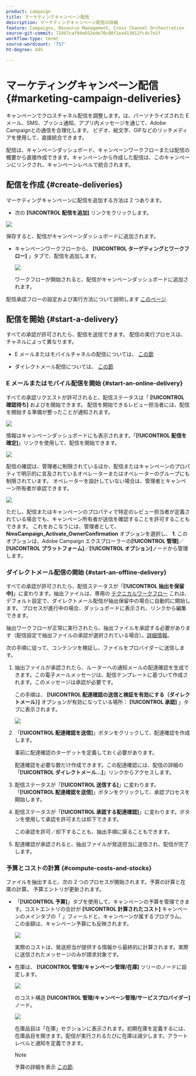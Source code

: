 ```yaml
---
product: campaign
title: マーケティングキャンペーン配信
description: マーケティングキャンペーン配信の詳細
feature: Campaigns, Resource Management, Cross Channel Orchestration
source-git-commit: 72467caf94e652ede70c00f1ea413012fc4c7e1f
workflow-type: tm+mt
source-wordcount: '757'
ht-degree: 44%

---
```


# マーケティングキャンペーン配信 {#marketing-campaign-deliveries}

キャンペーンでクロスチャネル配信を調整します。は、パーソナライズされた E メール、SMS、プッシュ通知、アプリ内メッセージを通じて、Adobe Campaignとの通信を合理化します。 ビデオ、絵文字、GIFなどのリッチメディアを使用して、直接統合できます。

配信は、キャンペーンダッシュボード、キャンペーンワークフローまたは配信の概要から直接作成できます。キャンペーンから作成した配信は、このキャンペーンにリンクされ、キャンペーンレベルで統合されます。

## 配信を作成 {#create-deliveries}

マーケティングキャンペーンに配信を追加する方法は 2 つあります。

* 次の **[!UICONTROL 配信を追加]** リンクをクリックします。

![](assets/campaign_op_add_delivery.png)

保存すると、配信がキャンペーンダッシュボードに追加されます。

* キャンペーンワークフローから、 **[!UICONTROL ターゲティングとワークフロー]** 」タブで、配信を追加します。

   ![](assets/campaign-wf-delivery.png)

   ワークフローが開始されると、配信がキャンペーンダッシュボードに追加されます。

配信承認フローの設定および実行方法について説明します [このページ](marketing-campaign-approval.md).

## 配信を開始 {#start-a-delivery}

すべての承認が許可されたら、配信を送信できます。 配信の実行プロセスは、チャネルによって異なります。

* E メールまたはモバイルチャネルの配信については、 [この節](#start-an-online-delivery)

* ダイレクトメール配信については、 [この節](#start-an-offline-delivery)

### E メールまたはモバイル配信を開始 {#start-an-online-delivery}

すべての承認リクエストが許可されると、配信ステータスは「 **[!UICONTROL 確認待ち]** およびを開始できます。 配信を開始できるレビュー担当者には、配信を開始する準備が整ったことが通知されます。

![](assets/confirm-delivery.png)

情報はキャンペーンダッシュボードにも表示されます。「**[!UICONTROL 配信を確定]**」リンクを使用して、配信を開始できます。

![](assets/confirm-delivery-from-dashboard.png)

配信の確認は、管理者に制限されているほか、配信またはキャンペーンのプロパティで明示的に言及されているオペレーターまたはオペレーターのグループにも制限されています。 オペレーターを設計していない場合は、管理者とキャンペーン所有者が承認できます。

![](assets/select-delivery-reviewers.png)

ただし、配信またはキャンペーンのプロパティで特定のレビュー担当者が定義されている場合でも、キャンペーン所有者が送信を確認することを許可することもできます。 これをおこなうには、管理者として、 **NmsCampaign_Activate_OwnerConfirmation** オプションを選択し、 **1**. このオプションは、Adobe Campaign エクスプローラーの&#x200B;**[!UICONTROL 管理]**／**[!UICONTROL プラットフォーム]**／**[!UICONTROL オプション]**&#x200B;ノードから管理します。


### ダイレクトメール配信の開始 {#start-an-offline-delivery}

すべての承認が許可されたら、配信ステータスが「**[!UICONTROL 抽出を保留中]**」に変わります。抽出ファイルは、専用の [テクニカルワークフロー](../workflow/technical-workflows.md) これは、デフォルト設定で、ダイレクトメール配信が抽出保留中の場合に自動的に開始します。 プロセスが進行中の場合、ダッシュボードに表示され、リンクから編集できます。

抽出ワークフローが正常に実行されたら、抽出ファイルを承認する必要があります（配信設定で抽出ファイルの承認が選択されている場合）。[詳細情報](marketing-campaign-approval.md#approving-an-extraction-file)。

次の手順に従って、コンテンツを検証し、ファイルをプロバイダーに送信します。

1. 抽出ファイルが承認されたら、ルーターへの通知メールの配達確認を生成できます。この電子メールメッセージは、配信テンプレートに基づいて作成されます。このメッセージは承認が必要です。

   この手順は、 **[!UICONTROL 配達確認の送信と検証を有効にする（ダイレクトメール）]** オプションが有効になっている場所： **[!UICONTROL 承認]** 」タブに表示されます。

   ![](assets/enable-proof-validation.png)

1. 「**[!UICONTROL 配達確認を送信]**」ボタンをクリックして、配達確認を作成します。

   事前に配達確認のターゲットを定義しておく必要があります。

   配達確認を必要な数だけ作成できます。この配達確認には、配信の詳細の「**[!UICONTROL ダイレクトメール...]**」リンクからアクセスします。

1. 配信ステータスが「**[!UICONTROL 送信する]**」に変わります。「**[!UICONTROL 配達確認を送信]**」ボタンをクリックして、承認プロセスを開始します。

1. 配信ステータスが「**[!UICONTROL 承認する配達確認]**」に変わります。ボタンを使用して承認を許可または却下できます。

   この承認を許可／却下することも、抽出手順に戻ることもできます。

1. 配達確認が承認されると、抽出ファイルが発送担当に送信され、配信が完了します。

### 予算とコストの計算 {#compute-costs-and-stocks}

ファイルを抽出すると、次の 2 つのプロセスが開始されます。予算の計算と在庫の計算。 予算エントリが更新されます。

* 「**[!UICONTROL 予算]**」タブを使用して、キャンペーンの予算を管理できます。コストエントリの合計が **[!UICONTROL 計算されたコスト]** キャンペーンのメインタブの「 」フィールドと、キャンペーンが属するプログラム。 この金額は、キャンペーン予算にも反映されます。

   ![](assets/campaign-budget-tab.png)

   実際のコストは、発送担当が提供する情報から最終的に計算されます。実際に送信されたメッセージのみが請求対象です。

* 在庫は、 **[!UICONTROL 管理/キャンペーン管理/在庫]** ツリーのノードに設定します。

   ![](assets/campaign-stocks.png)

   のコスト構造 **[!UICONTROL 管理/キャンペーン管理/サービスプロバイダー]** ノード。

   ![](assets/campaign-service-providers.png)

   在庫品目は「在庫」セクションに表示されます。初期在庫を定義するには、在庫品目を開きます。配信が実行されるたびに在庫は減少します。アラートレベルと通知を定義できます。


   >[!NOTE]
   >
   >予算の詳細を表示 [この節](providers--stocks-and-budgets.md).
